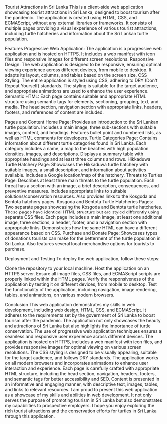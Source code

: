 Tourist Attractions in Sri Lanka
This is a client-side web application showcasing tourist attractions in Sri Lanka, designed to boost tourism after the pandemic. The application is created using HTML, CSS, and ECMAScript, without any external libraries or frameworks. It consists of multiple pages providing a visual experience of various tourist attractions, including turtle hatcheries and information about the Sri Lankan turtle population.

Features
Progressive Web Application: The application is a progressive web application and is hosted on HTTPS. It includes a web manifest with icon files and responsive images for different screen resolutions.
Responsive Design: The web application is designed to be responsive, ensuring optimal viewing experience across different devices, from mobile to desktop. It adapts its layout, columns, and tables based on the screen size.
CSS Styling: The entire application is styled using CSS, adhering to DRY (Don't Repeat Yourself) standards. The styling is suitable for the target audience, and appropriate animations are used to enhance the user experience.
Semantic HTML: Each page contains suitable and appropriate HTML structure using semantic tags for elements, sectioning, grouping, text, and media. The head section, navigation section with appropriate links, headers, footers, and references of content are included.

Pages and Content
Home Page: Provides an introduction to the Sri Lankan turtle population. Includes a main image, three sub-sections with suitable images, content, and headings. Features bullet point and numbered lists, as well as HTML comments for developers.
Turtle Categories Page: Contains information about different turtle categories found in Sri Lanka. Each category includes a name, a map to the beaches with high population densities, images, and descriptions. Displays a summary table with appropriate headings and at least three columns and rows.
Hikkaduwa Turtle Hatchery Page: Showcases the Hikkaduwa turtle hatchery with suitable images, a small description, and information about activities available. Includes a Google location/map of the hatchery.
Threats to Turtles Page: Describes at least three main threats to the turtle population. Each threat has a section with an image, a brief description, consequences, and preventive measures. Includes appropriate links to suitable solutions/conservation resources. Also provides links to the Kosgoda and Bentota hatchery pages.
Kosgoda and Bentota Turtle Hatcheries Pages: Two separate pages showcasing the Kosgoda and Bentota turtle hatcheries. These pages have identical HTML structure but are styled differently using separate CSS files. Each page includes a main image, at least one additional image, three sections, a header, footer, and a navigation section with appropriate links. Demonstrates how the same HTML can have a different appearance based on CSS.
Purchase and Donate Page: Showcases types of donations tourists can make for the betterment of the turtle population in Sri Lanka. Also features several local merchandise options for tourists to purchase.

Deployment and Testing
To deploy the web application, follow these steps:

Clone the repository to your local machine.
Host the application on an HTTPS server.
Ensure all image files, CSS files, and ECMAScript scripts are properly linked within the HTML pages.
Verify the responsiveness of the application by testing it on different devices, from mobile to desktop.
Test the functionality of the application, including navigation, image rendering, tables, and animations, on various modern browsers.

Conclusion
This web application demonstrates my skills in web development, including web design, HTML, CSS, and ECMAScript. It adheres to the requirements set by the government of Sri Lanka to boost tourism after the pandemic. The application not only showcases the beauty and attractions of Sri Lanka but also highlights the importance of turtle conservation.
The use of progressive web application techniques ensures a seamless and responsive user experience across different devices. The application is hosted on HTTPS, includes a web manifest with icon files, and provides responsive images for optimal viewing on various screen resolutions.
The CSS styling is designed to be visually appealing, suitable for the target audience, and follows DRY standards. The application works on all modern browsers and incorporates animations to enhance user interaction and experience.
Each page is carefully crafted with appropriate HTML structure, including the head section, navigation, headers, footers, and semantic tags for better accessibility and SEO. Content is presented in an informative and engaging manner, with descriptive text, images, tables, and links to relevant resources.
I am proud to present this web application as a showcase of my skills and abilities in web development. It not only serves the purpose of promoting tourism in Sri Lanka but also demonstrates my capabilities to prospective employers. I hope you enjoy exploring the rich tourist attractions and the conservation efforts for turtles in Sri Lanka through this application.
